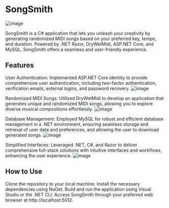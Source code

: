 # SongSmith
![image](https://github.com/BenMcBride/SongSmith/assets/96863998/581af241-5c3d-4b01-8230-c848bcc43fb9)

SongSmith is a C# application that lets you unleash your creativity by generating randomized MIDI songs based on your preferred key, tempo, and duration. Powered by .NET Razor, DryWetMidi, ASP.NET Core, and MySQL, SongSmith offers a seamless and user-friendly experience.

## Features
User Authentication: Implemented ASP.NET Core Identity to provide comprehensive user authentication, including two-factor authentication, verification emails, external logins, and password recovery.
![image](https://github.com/BenMcBride/SongSmith/assets/96863998/ffb21e68-602c-42df-a9f1-5b8af5c86b62)

Randomized MIDI Songs: Utilized DryWetMidi to develop an application that generates unique and randomized MIDI songs, allowing you to explore diverse musical compositions effortlessly.
![image](https://github.com/BenMcBride/SongSmith/assets/96863998/a660344f-dfb2-4deb-a7b3-eb2bf9cc15fe)

Database Management: Employed MySQL for robust and efficient database management in a .NET environment, ensuring seamless storage and retrieval of user data and preferences, and allowing the user to download generated songs.
![image](https://github.com/BenMcBride/SongSmith/assets/96863998/fdaf8027-de05-4264-a5ad-1ab64f6a4749)

Simplified Interfaces: Leveraged .NET, C#, and Razor to deliver comprehensive full-stack solutions with intuitive interfaces and workflows, enhancing the user experience.
![image](https://github.com/BenMcBride/SongSmith/assets/96863998/ff81962d-9a17-4b6a-bad5-6ab0b03921b0)

## How to Use
Clone the repository to your local machine.
Install the necessary dependencies using NuGet.
Build and run the application using Visual Studio or the .NET CLI.
Access SongSmith through your preferred web browser at http://localhost:5012.
